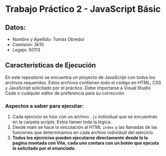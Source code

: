 # Trabajo Práctico 2 - JavaScript Básic
## Datos:
* Nombre y Apellido: Tomás Obredor
* Comisión: 3k10
* Legajo: 50113
## Características de Ejecución
En este repositorio se encuentra un proyecto de JavaScript con todos los archivos requeridos. Estos archivos contienen todo el código en HTML, CSS y JavaScript solicitado por el práctico. Debe importarse a Visual Studio Code o cualquier editor de preferencia para su corrección. 

### Aspectos a saber para ejecutar:
1. Cada ejercicio se hizo con un archivo `.js` individual que se encuentran en la carpeta scripts. Estos tienen toda la lógica.
2. Desde main se hace la vinculación al HTML `index` y las llamadas de las funciones que determinamos en cada archivo individual del ejercicio.
3. **Todos los ejercicios pueden ejecutarse directamente desde la la pagina montada con Vite, cada uno contara con un botón que ejecuta lo solicitado por el enunciado.**
